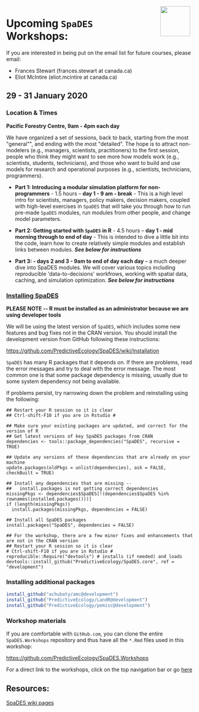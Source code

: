 <img align="right" width="80" vspace="10" hspace="10" src="https://github.com/PredictiveEcology/SpaDES/raw/development/stickers/hexsticker.png">

# Upcoming `SpaDES` Workshops:

If you are interested in being put on the email list for future courses, please email:

- Frances Stewart (frances.stewart at canada.ca)
- Eliot McIntire (eliot.mcintire at canada.ca)

## 29 - 31 January 2020

### Location & Times

**Pacific Forestry Centre, 9am - 4pm each day**

We have organized a set of sessions, back to back, starting from the most "general"", and ending with the most "detailed".
The hope is to attract non-modelers (e.g., managers, scientists, practitioners) to the first session, people who think they might want to see more how models work (e.g., scientists, students, technicians), and those who want to build and use models for research and operational purposes (e.g., scientists, technicians, programmers).

- **Part 1: Introducing a modular simulation platform for non-programmers** - 1.5 hours – **day 1 - 9 am - break** - This is a high level intro for scientists, managers, policy makers, decision makers, coupled with high-level exercises in `SpaDES` that will take you through how to run pre-made `SpaDES` modules, run modules from other people, and change model parameters.

- **Part 2: Getting started with `SpaDES` in R** - 4.5 hours – **day 1 - mid morning through to end of day** - This is intended to dive a little bit into the code, learn how to create relatively simple modules and establish links between modules. ***See below for instructions***

- **Part 3:  - days 2 and 3 - 9am to end of day each day** – a much deeper dive into SpaDES modules. We will cover various topics including reproducible 'data-to-decisions' workfrows, working with spatial data, caching, and simulation optimization.  ***See below for instructions***

### [Installing SpaDES](articles/index.html)

**PLEASE NOTE -- R must be installed as an administrator because we are using developer tools**

We will be using the latest version of `SpaDES`, which includes some new features and bug fixes not in the CRAN version.
You should install the development version from GitHub following these instructions:

<https://github.com/PredictiveEcology/SpaDES/wiki/Installation>

`SpaDES` has many R packages that it depends on. 
If there are problems, read the error messages and try to deal with the error message.
The most common one is that some package dependency is missing, usually due to some system dependency not being available. 

If problems persist, try narrowing down the problem and reinstalling using the following:

```
## Restart your R session so it is clear
## Ctrl-shift-F10 if you are in Rstudio #

## Make sure your existing packages are updated, and correct for the version of R
## Get latest versions of key SpaDES packages from CRAN
dependencies <- tools::package_dependencies("SpaDES", recursive = TRUE)

## Update any versions of these dependencies that are already on your machine
update.packages(oldPkgs = unlist(dependencies), ask = FALSE, checkBuilt = TRUE) 

## Install any dependencies that are missing -- 
##   install.packages is not getting correct dependencies
missingPkgs <- dependencies$SpaDES[!(dependencies$SpaDES %in% rownames(installed.packages()))]
if (length(missingPkgs))
  install.packages(missingPkgs, dependencies = FALSE)

## Install all SpaDES packages 
install.packages("SpaDES", dependencies = FALSE)

## For the workshop, there are a few minor fixes and enhancements that are not in the CRAN version
## Restart your R session so it is clear
# Ctrl-shift-F10 if you are in Rstudio #
reproducible::Require("devtools") # installs (if needed) and loads
devtools::install_github("PredictiveEcology/SpaDES.core", ref = "development")
```

### Installing additional packages

```r
install_github("achubaty/amc@development")
install_github("PredictiveEcology/LandR@development")
install_github("PredictiveEcology/pemisc@development")
```

### Workshop materials

If you are comfortable with `GitHub.com`, you can clone the entire `SpaDES.Workshops` repository and thus have all the `*.Rmd` files used in this workshop:

<https://github.com/PredictiveEcology/SpaDES.Workshops>

For a direct link to the workshops, click on the top navigation bar or go [here](http://spades-workshops.predictiveecology.org/)

## Resources:

[SpaDES wiki pages](https://github.com/PredictiveEcology/SpaDES/wiki)
